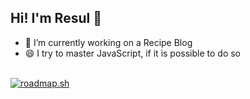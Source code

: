 ## Hi! I'm Resul 👋

<!--
**resul-elezi/resul-elezi** is a ✨ _special_ ✨ repository because its `README.md` (this file) appears on your GitHub profile.

Here are some ideas to get you started:

- 🔭 I’m currently working on ...

- 👯 I’m looking to collaborate on ...
- 🤔 I’m looking for help with ...
- 💬 Ask me about ...
- 📫 How to reach me: ...
- 😄 Pronouns: ...
- ⚡ Fun fact: ...
-->
- 🔭 I’m currently working on a Recipe Blog
- 😄 I try to master JavaScript, if it is possible to do so
 <br><br>

 <a href="https://roadmap.sh"><img src="https://roadmap.sh/card/tall/6478601dc4ec366ad5b5df06?variant=dark" alt="roadmap.sh"/></a>

